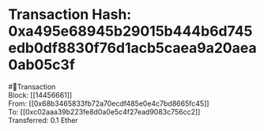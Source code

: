 
Transaction Hash: 0xa495e68945b29015b444b6d745edb0df8830f76d1acb5caea9a20aea0ab05c3f
====================================================================================
  
#💸Transaction  
Block: [[14456661]]  
From: [[0x68b3465833fb72a70ecdf485e0e4c7bd8665fc45]]  
To: [[0xc02aaa39b223fe8d0a0e5c4f27ead9083c756cc2]]  
Transferred: 0.1 Ether